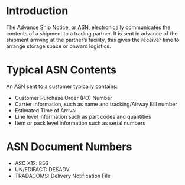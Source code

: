 # Introduction #

The Advance Ship Notice, or ASN, electronically communicates the contents of a shipment to a trading partner. It is sent in advance of the shipment arriving at the partner’s facility, this gives the receiver time to arrange storage space or onward logistics.

# Typical ASN Contents #

An ASN sent to a customer typically contains:
  * Customer Purchase Order (PO) Number
  * Carrier information, such as name and tracking/Airway Bill number
  * Estimated Time of Arrival
  * Line level information such as part codes and quantities
  * Item or pack level information such as serial numbers

# ASN Document Numbers #

  * ASC X12: 856
  * UN/EDIFACT: DESADV
  * TRADACOMS: Delivery Notification File